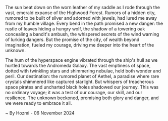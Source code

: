
The sun beat down on the worn leather of my saddle as I rode through the vast, emerald expanse of the Highwood Forest. Rumors of a hidden city, rumored to be built of silver and adorned with jewels, had lured me away from my humble village. Every bend in the path promised a new danger: the rustle of leaves hiding a hungry wolf, the shadow of a towering oak concealing a bandit's ambush, the whispered secrets of the wind warning of lurking dangers. But the promise of the city, of wealth beyond imagination, fueled my courage, driving me deeper into the heart of the unknown. 

The hum of the hyperspace engine vibrated through the ship's hull as we hurtled towards the Andromeda Galaxy. The vast emptiness of space, dotted with twinkling stars and shimmering nebulae, held both wonder and peril.  Our destination: the rumored planet of Aethel, a paradise where rare crystals shimmered like captured starlight. But whispers of treacherous space pirates and uncharted black holes shadowed our journey. This was no ordinary voyage; it was a test of our courage, our skill, and our resilience.  The unknown beckoned, promising both glory and danger, and we were ready to embrace it all. 

~ By Hozmi - 06 November 2024
